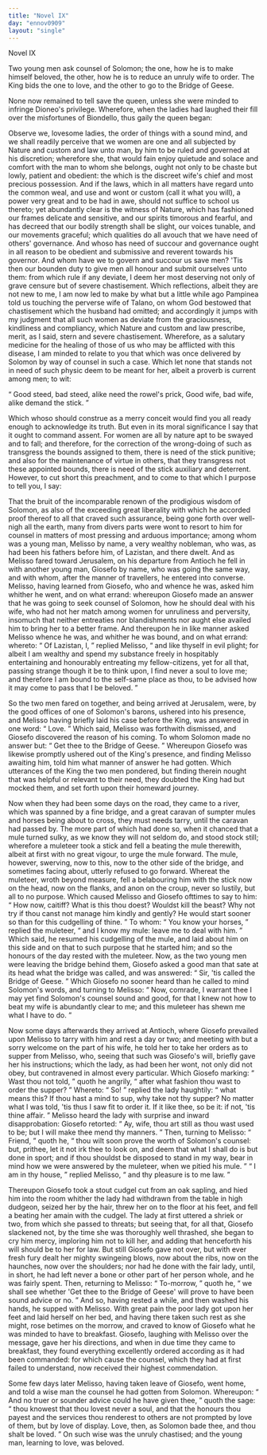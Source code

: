 ```yaml
---
title: "Novel IX"
day: "ennov0909"
layout: "single"
---
```

<html>
 <head>
 </head>
 <body>
  <div id="nov0909" type="novella" who="emilia">
   <head>
    Novel IX
   </head>
   <argument>
    <p>
     <milestone id="p09090001"/>
     <!--(i)-->
     Two young men ask counsel of Solomon; the one, how he
 is to make himself beloved, the other, how he is to reduce
 an unruly wife to order. The King bids the one to
 love, and the other to go to the Bridge of Geese.
     <!--(/i)-->
    </p>
   </argument>
   <div3 type="commentary" who="author">
    <p>
     <milestone id="p09090002"/>
     <!--(sc)-->
     None
     <!--(/sc)-->
     now remained to tell save the queen, unless she were
      minded to infringe Dioneo's privilege. Wherefore, when the ladies
      had laughed their fill over the misfortunes of Biondello, thus gaily
      the queen began:
    </p>
   </div3>
   <div3 type="commentary" who="emilia">
    <p>
     <milestone id="p09090003"/>
     Observe we, lovesome ladies, the order of things
      with a sound mind, and we shall readily perceive that we women are
      one and all subjected by Nature and custom and law unto man, by
      him to be ruled and governed at his discretion; wherefore she, that
      would fain enjoy quietude and solace and comfort with the man to
      whom she belongs, ought not only to be chaste but lowly, patient
      and obedient: the which is the discreet wife's chief and most precious
      possession.
     <milestone id="p09090004"/>
     And if the laws, which in all matters have regard unto
      the common weal, and use and wont or custom (call it what you
      will), a power very great and to be had in awe, should not suffice to
      school us thereto; yet abundantly clear is the witness of Nature,
      which has fashioned our frames delicate and sensitive, and our spirits
      timorous and fearful, and has decreed that our bodily strength shall
      be slight, our voices tunable, and our movements graceful; which
      qualities do all avouch that we have need of others' governance.
     <milestone id="p09090005"/>
     And whoso has need of succour and governance ought in all reason
      to be obedient and submissive and reverent towards his governor.
      And whom have we to govern and succour us save men? 'Tis then
      our bounden duty to give men all honour and submit ourselves unto
      them: from which rule if any deviate, I deem her most deserving
      not only of grave censure but of severe chastisement.
     <milestone id="p09090006"/>
     Which
     <pb n="303"/>
     reflections,
      albeit they are not new to me, I am now led to make by
      what but a little while ago Pampinea told us touching the perverse
      wife of Talano, on whom God bestowed that chastisement which
      the husband had omitted; and accordingly it jumps with my judgment
      that all such women as deviate from the graciousness, kindliness
      and compliancy, which Nature and custom and law prescribe, merit,
      as I said, stern and severe chastisement.
     <milestone id="p09090007"/>
     Wherefore, as a salutary
      medicine for the healing of those of us who may be afflicted with
      this disease, I am minded to relate to you that which was once
      delivered by Solomon by way of counsel in such a case. Which let
      none that stands not in need of such physic deem to be meant for
      her, albeit a proverb is current among men; to wit:
    </p>
    <p>
     <q direct="unspecified" type="proverb">
      Good steed, bad steed, alike need the rowel's prick,
	Good wife, bad wife, alike demand the stick.
     </q>
    </p>
    <p>
     <milestone id="p09090008"/>
     Which whoso should construe as a merry conceit would find you all
      ready enough to acknowledge its truth. But even in its moral
      significance I say that it ought to command assent.
     <milestone id="p09090009"/>
     For women are
      all by nature apt to be swayed and to fall; and therefore, for the
      correction of the wrong-doing of such as transgress the bounds
      assigned to them, there is need of the stick punitive; and also for the
      maintenance of virtue in others, that they transgress not these
      appointed bounds, there is need of the stick auxiliary and deterrent.
      However, to cut short this preachment, and to come to that which I
      purpose to tell you, I say:
    </p>
   </div3>
   <p>
    <milestone id="p09090010"/>
    That the bruit of the incomparable renown of the prodigious
 wisdom of Solomon, as also of the exceeding great liberality with
 which he accorded proof thereof to all that craved such assurance,
 being gone forth over well-nigh all the earth, many from divers parts
 were wont to resort to him for counsel in matters of most pressing
 and arduous importance; among whom was a young man, Melisso
 by name, a very wealthy nobleman, who was, as had been his fathers
 before him, of Lazistan, and there dwelt.
    <milestone id="p09090011"/>
    And as Melisso fared
 toward Jerusalem, on his departure from Antioch he fell in with
 another young man, Giosefo by name, who was going the same way,
 and with whom, after the manner of travellers, he entered into converse.
    <milestone id="p09090012"/>
    Melisso, having learned from Giosefo, who and whence he
 was, asked him whither he went, and on what errand: whereupon
    <pb n="304"/>
    Giosefo
 made an answer that he was going to seek counsel of Solomon,
 how he should deal with his wife, who had not her match among
 women for unruliness and perversity, insomuch that neither entreaties
 nor blandishments nor aught else availed him to bring her to a better
 frame. And thereupon he in like manner asked Melisso whence he
 was, and whither he was bound, and on what errand:
    <milestone id="p09090013"/>
    whereto:
    <q direct="unspecified">
     Of Lazistan, I,
    </q>
    replied Melisso,
    <q direct="unspecified">
     and like thyself in evil plight;
 for albeit I am wealthy and spend my substance freely in hospitably
 entertaining and honourably entreating my fellow-citizens, yet for
 all that, passing strange though it be to think upon, I find never a
 soul to love me; and therefore I am bound to the self-same place as
 thou, to be advised how it may come to pass that I be beloved.
    </q>
   </p>
   <p>
    <milestone id="p09090014"/>
    So the two men fared on together, and being arrived at Jerusalem,
 were, by the good offices of one of Solomon's barons, ushered
 into his presence, and Melisso having briefly laid his case before the
 King, was answered in one word:
    <q direct="unspecified">
     Love.
    </q>
    <milestone id="p09090015"/>
    Which said, Melisso
 was forthwith dismissed, and Giosefo discovered the reason of his
 coming. To whom Solomon made no answer but:
    <q direct="unspecified">
     Get thee
 to the Bridge of Geese.
    </q>
    Whereupon Giosefo was likewise promptly
 ushered out of the King's presence, and finding Melisso awaiting
 him, told him what manner of answer he had gotten.
    <milestone id="p09090016"/>
    Which
 utterances of the King the two men pondered, but finding therein
 nought that was helpful or relevant to their need, they doubted
 the King had but mocked them, and set forth upon their homeward
 journey.
   </p>
   <p>
    Now when they had been some days on the road, they came to
 a river, which was spanned by a fine bridge, and a great caravan of
 sumpter mules and horses being about to cross, they must needs
 tarry, until the caravan had passed by.
    <milestone id="p09090017"/>
    The more part of which
 had done so, when it chanced that a mule turned sulky, as we know
 they will not seldom do, and stood stock still; wherefore a muleteer
 took a stick and fell a beating the mule therewith, albeit at first with
 no great vigour, to urge the mule forward.
    <milestone id="p09090018"/>
    The mule, however,
 swerving, now to this, now to the other side of the bridge, and sometimes
 facing about, utterly refused to go forward. Whereat the
 muleteer, wroth beyond measure, fell a belabouring him with the stick
 now on the head, now on the flanks, and anon on the croup, never
 so lustily, but all to no purpose.
    <milestone id="p09090019"/>
    Which caused Melisso and Giosefo
    <pb n="305"/>
    ofttimes
 to say to him:
    <q direct="unspecified">
     How now, caitiff? What is this thou
 doest? Wouldst kill the beast? Why not try if thou canst not
 manage him kindly and gently? He would start sooner so than for
 this cudgelling of thine.
    </q>
    <milestone id="p09090020"/>
    To whom:
    <q direct="unspecified">
     You know your horses,
    </q>
    replied the muleteer,
    <q direct="unspecified">
     and I know my mule: leave me to deal with
 him.
    </q>
    Which said, he resumed his cudgelling of the mule, and laid
 about him on this side and on that to such purpose that he started
 him; and so the honours of the day rested with the muleteer.
    <milestone id="p09090021"/>
    Now,
 as the two young men were leaving the bridge behind them, Giosefo
 asked a good man that sate at its head what the bridge was called,
 and was answered:
    <q direct="unspecified">
     Sir, 'tis called the Bridge of Geese.
    </q>
    <milestone id="p09090022"/>
    Which
 Giosefo no sooner heard than he called to mind Solomon's words,
 and turning to Melisso:
    <q direct="unspecified">
     Now, comrade, I warrant thee I may
 yet find Solomon's counsel sound and good, for that I knew not how
 to beat my wife is abundantly clear to me; and this muleteer has
 shewn me what I have to do.
    </q>
   </p>
   <p>
    <milestone id="p09090023"/>
    Now some days afterwards they arrived at Antioch, where
 Giosefo prevailed upon Melisso to tarry with him and rest a day or
 two; and meeting with but a sorry welcome on the part of his wife,
 he told her to take her orders as to supper from Melisso, who, seeing
 that such was Giosefo's will, briefly gave her his instructions; which
 the lady, as had been her wont, not only did not obey, but contravened
 in almost every particular.
    <milestone id="p09090024"/>
    Which Giosefo marking:
    <q direct="unspecified">
     Wast
 thou not told,
    </q>
    quoth he angrily,
    <q direct="unspecified">
     after what fashion thou wast to
 order the supper?
    </q>
    <milestone id="p09090025"/>
    Whereto:
    <q direct="unspecified">
     So!
    </q>
    replied the lady haughtily:
    <q direct="unspecified">
     what means this? If thou hast a mind to sup, why take not thy
 supper? No matter what I was told, 'tis thus I saw fit to order it.
 If it like thee, so be it: if not, 'tis thine affair.
    </q>
    <milestone id="p09090026"/>
    Melisso heard the
 lady with surprise and inward disapprobation: Giosefo retorted:
    <q direct="unspecified">
     Ay, wife, thou art still as thou wast used to be; but I will make
 thee mend thy manners.
    </q>
    Then, turning to Melisso:
    <q direct="unspecified">
     Friend,
    </q>
    quoth he,
    <q direct="unspecified">
     thou wilt soon prove the worth of Solomon's counsel:
 but, prithee, let it not irk thee to look on, and deem that what I shall
 do is but done in sport; and if thou shouldst be disposed to stand in
 my way, bear in mind how we were answered by the muleteer,
 when we pitied his mule.
    </q>
    <milestone id="p09090027"/>
    <q direct="unspecified">
     I am in thy house,
    </q>
    replied Melisso,
    <q direct="unspecified">
     and thy pleasure is to me law.
    </q>
   </p>
   <p>
    <milestone id="p09090028"/>
    Thereupon Giosefo took a stout cudgel cut from an oak sapling,
    <pb n="306"/>
    and
 hied him into the room whither the lady had withdrawn from
 the table in high dudgeon, seized her by the hair, threw her on to
 the floor at his feet, and fell a beating her amain with the cudgel.
    <milestone id="p09090029"/>
    The lady at first uttered a shriek or two, from which she passed to
 threats; but seeing that, for all that, Giosefo slackened not, by the
 time she was thoroughly well thrashed, she began to cry him mercy,
 imploring him not to kill her, and adding that henceforth his will
 should be to her for law.
    <milestone id="p09090030"/>
    But still Giosefo gave not over, but with
 ever fresh fury dealt her mighty swingeing blows, now about the
 ribs, now on the haunches, now over the shoulders; nor had he
 done with the fair lady, until, in short, he had left never a bone or
 other part of her person whole, and he was fairly spent.
    <milestone id="p09090031"/>
    Then,
 returning to Melisso:
    <q direct="unspecified">
     To-morrow,
    </q>
    quoth he,
    <q direct="unspecified">
     we shall see
 whether 'Get thee to the Bridge of Geese' will prove to have been
 sound advice or no.
    </q>
    And so, having rested a while, and then washed
 his hands, he supped with Melisso.
    <milestone id="p09090032"/>
    With great pain the poor lady
 got upon her feet and laid herself on her bed, and having there taken
 such rest as she might, rose betimes on the morrow, and craved to
 know of Giosefo what he was minded to have to breakfast.
    <milestone id="p09090033"/>
    Giosefo,
 laughing with Melisso over the message, gave her his directions, and
 when in due time they came to breakfast, they found everything
 excellently ordered according as it had been commanded: for which
 cause the counsel, which they had at first failed to understand, now
 received their highest commendation.
   </p>
   <p>
    <milestone id="p09090034"/>
    Some few days later Melisso, having taken leave of Giosefo,
 went home, and told a wise man the counsel he had gotten from
 Solomon. Whereupon:
    <q direct="unspecified">
     And no truer or sounder advice could
 he have given thee,
    </q>
    quoth the sage:
    <q direct="unspecified">
     thou knowest that thou
 lovest never a soul, and that the honours thou payest and the services
 thou renderest to others are not prompted by love of them, but by
 love of display. Love, then, as Solomon bade thee, and thou shalt
 be loved.
    </q>
    <milestone id="p09090035"/>
    On such wise was the unruly chastised; and the young
 man, learning to love, was beloved.
   </p>
  </div>
 </body>
</html>